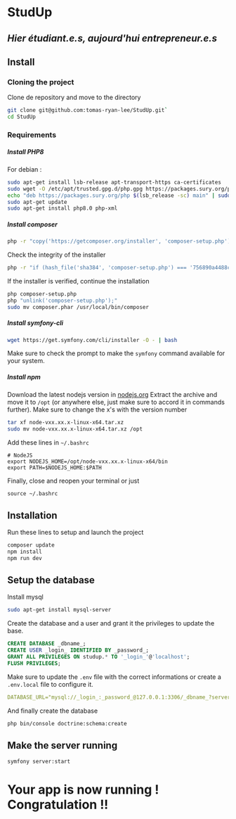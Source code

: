 # StudUp
## _Hier étudiant.e.s, aujourd'hui entrepreneur.e.s_


## Install

### Cloning the project

Clone de repository and move to the directory
```sh
git clone git@github.com:tomas-ryan-lee/StudUp.git`
cd StudUp
```

### Requirements

##### Install PHP8
For debian :
```sh
sudo apt-get install lsb-release apt-transport-https ca-certificates
sudo wget -O /etc/apt/trusted.gpg.d/php.gpg https://packages.sury.org/php/apt.gpg
echo "deb https://packages.sury.org/php $(lsb_release -sc) main" | sudo tree /etc/apt/sources.list.d/php.list
sudo apt-get update
sudo apt-get install php8.0 php-xml
```
##### Install composer

```sh
php -r "copy('https://getcomposer.org/installer', 'composer-setup.php');"
```
Check the integrity of the installer
```sh
php -r "if (hash_file('sha384', 'composer-setup.php') === '756890a4488ce9024fc62c56153228907f1545c228516cbf63f885e036d37e9a59d27d63f46af1d4d07ee0f76181c7d3') { echo 'Installer verified'; } else { echo 'Installer corrupt'; unlink('composer-setup.php'); } echo PHP_EOL;"
```
If the installer is verified, continue the installation
```sh
php composer-setup.php
php "unlink('composer-setup.php');"
sudo mv composer.phar /usr/local/bin/composer
```
##### Install symfony-cli
```sh
wget https://get.symfony.com/cli/installer -O - | bash
```
Make sure to check the prompt to make the `symfony` command available for your system.

##### Install npm
Download the latest nodejs version in [nodejs.org](https://nodejs.org/en)
Extract the archive and move it to `/opt` (or anywhere else, just make sure to accord it in commands further).
Make sure to change the x's with the version number
```sh
tar xf node-vxx.xx.x-linux-x64.tar.xz
sudo mv node-vxx.xx.x-linux-x64.tar.xz /opt
```
Add these lines in `~/.bashrc`
```
# NodeJS
export NODEJS_HOME=/opt/node-vxx.xx.x-linux-x64/bin
export PATH=$NODEJS_HOME:$PATH
```
Finally, close and reopen your terminal or just
```
source ~/.bashrc
```

## Installation

Run these lines to setup and launch the project
```sh
composer update
npm install
npm run dev
```

## Setup the database

Install mysql
```sh
sudo apt-get install mysql-server
```

Create the database and a user and grant it the privileges to update the base.

```sql
CREATE DATABASE _dbname_;
CREATE USER _login_ IDENTIFIED BY _password_;
GRANT ALL PRIVILEGES ON studup.* TO '_login_'@'localhost';
FLUSH PRIVILEGES;
```

Make sure to update the `.env` file with the correct informations or create a `.env.local` file to configure it.

```yaml
DATABASE_URL="mysql://_login_:_password_@127.0.0.1:3306/_dbname_?serverVersion=5.7"
```

And finally create the database

```sh
php bin/console doctrine:schema:create
```

## Make the server running

```sh
symfony server:start
```

# Your app is now running ! Congratulation !!
 
